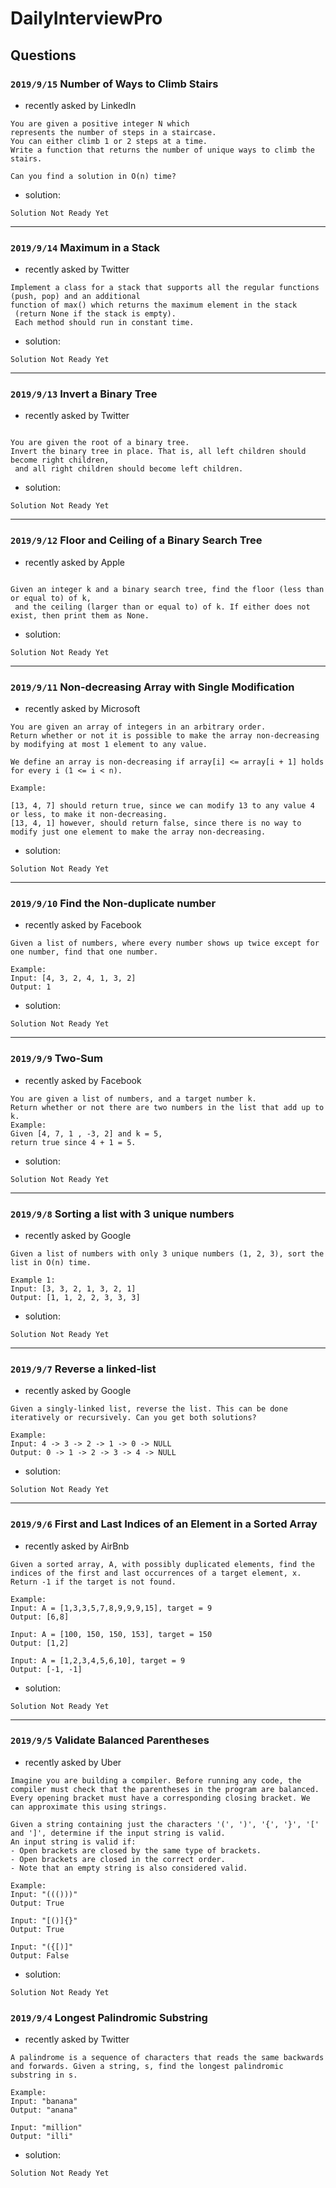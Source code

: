 # DailyInterviewPro

## Questions

###  `2019/9/15` Number of Ways to Climb Stairs 

* recently asked by LinkedIn
```
You are given a positive integer N which 
represents the number of steps in a staircase. 
You can either climb 1 or 2 steps at a time. 
Write a function that returns the number of unique ways to climb the stairs.
```

```
Can you find a solution in O(n) time?
```

* solution:

```
Solution Not Ready Yet
```
---

###  `2019/9/14` Maximum in a Stack

* recently asked by Twitter
```
Implement a class for a stack that supports all the regular functions (push, pop) and an additional 
function of max() which returns the maximum element in the stack
 (return None if the stack is empty). 
 Each method should run in constant time.
```

* solution:

```
Solution Not Ready Yet
```
---

###  `2019/9/13` Invert a Binary Tree

* recently asked by Twitter
```

You are given the root of a binary tree. 
Invert the binary tree in place. That is, all left children should become right children,
 and all right children should become left children.
```

* solution:

```
Solution Not Ready Yet
```
---

###  `2019/9/12` Floor and Ceiling of a Binary Search Tree

* recently asked by Apple
```

Given an integer k and a binary search tree, find the floor (less than or equal to) of k,
 and the ceiling (larger than or equal to) of k. If either does not exist, then print them as None.
```

* solution:

```
Solution Not Ready Yet
```

---

###  `2019/9/11` Non-decreasing Array with Single Modification

* recently asked by Microsoft
```
You are given an array of integers in an arbitrary order. 
Return whether or not it is possible to make the array non-decreasing 
by modifying at most 1 element to any value.

We define an array is non-decreasing if array[i] <= array[i + 1] holds for every i (1 <= i < n).

Example:

[13, 4, 7] should return true, since we can modify 13 to any value 4 or less, to make it non-decreasing.
[13, 4, 1] however, should return false, since there is no way to modify just one element to make the array non-decreasing.
```

* solution:

```
Solution Not Ready Yet
```

---

###  `2019/9/10` Find the Non-duplicate number

* recently asked by Facebook
```
Given a list of numbers, where every number shows up twice except for one number, find that one number.

Example:
Input: [4, 3, 2, 4, 1, 3, 2]
Output: 1
```

* solution:

```
Solution Not Ready Yet

```

---

###  `2019/9/9` Two-Sum

* recently asked by Facebook
```
You are given a list of numbers, and a target number k. 
Return whether or not there are two numbers in the list that add up to k.
Example:
Given [4, 7, 1 , -3, 2] and k = 5,
return true since 4 + 1 = 5.
```

* solution:

```
Solution Not Ready Yet
```
---

###  `2019/9/8` Sorting a list with 3 unique numbers

* recently asked by Google
```
Given a list of numbers with only 3 unique numbers (1, 2, 3), sort the list in O(n) time.

Example 1:
Input: [3, 3, 2, 1, 3, 2, 1]
Output: [1, 1, 2, 2, 3, 3, 3]
```

* solution:

```
Solution Not Ready Yet
```
---

###  `2019/9/7` Reverse a linked-list

* recently asked by Google
```
Given a singly-linked list, reverse the list. This can be done iteratively or recursively. Can you get both solutions?

Example:
Input: 4 -> 3 -> 2 -> 1 -> 0 -> NULL
Output: 0 -> 1 -> 2 -> 3 -> 4 -> NULL
```

* solution:

```
Solution Not Ready Yet
```

---

###  `2019/9/6` First and Last Indices of an Element in a Sorted Array

* recently asked by AirBnb
```
Given a sorted array, A, with possibly duplicated elements, find the indices of the first and last occurrences of a target element, x. Return -1 if the target is not found.

Example:
Input: A = [1,3,3,5,7,8,9,9,9,15], target = 9
Output: [6,8]

Input: A = [100, 150, 150, 153], target = 150
Output: [1,2]

Input: A = [1,2,3,4,5,6,10], target = 9
Output: [-1, -1]
```

* solution:

```
Solution Not Ready Yet
```

---

###  `2019/9/5` Validate Balanced Parentheses

* recently asked by Uber
```
Imagine you are building a compiler. Before running any code, the compiler must check that the parentheses in the program are balanced. Every opening bracket must have a corresponding closing bracket. We can approximate this using strings.

Given a string containing just the characters '(', ')', '{', '}', '[' and ']', determine if the input string is valid.
An input string is valid if:
- Open brackets are closed by the same type of brackets.
- Open brackets are closed in the correct order.
- Note that an empty string is also considered valid.

Example:
Input: "((()))"
Output: True

Input: "[()]{}"
Output: True

Input: "({[)]"
Output: False
```

* solution:

```
Solution Not Ready Yet
```

###  `2019/9/4` Longest Palindromic Substring

* recently asked by Twitter
```
A palindrome is a sequence of characters that reads the same backwards and forwards. Given a string, s, find the longest palindromic substring in s.

Example:
Input: "banana"
Output: "anana"

Input: "million"
Output: "illi"
```

* solution:

```
Solution Not Ready Yet
```
